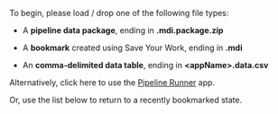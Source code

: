 To begin, please load / drop one of the following file types:

* A **pipeline data package**, ending in **.mdi.package.zip**

* A **bookmark** created using Save Your Work, ending in **.mdi**
<!-- or **.mdi.bookmark.zip** -->

* An **comma-delimited data table**, ending in **\<appName\>.data.csv**

Alternatively, click here to use the 
<a id="launchPipelineRunner" href="#" class="action-button shiny-bound-input">Pipeline Runner</a>
app.

Or, use the list below to return to a recently bookmarked state.
